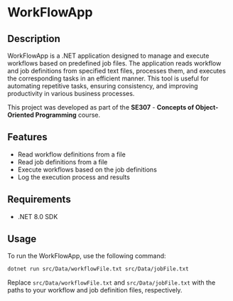 # WorkFlowApp

## Description

WorkFlowApp is a .NET application designed to manage and execute workflows based on predefined job files. The application reads workflow and job definitions from specified text files, processes them, and executes the corresponding tasks in an efficient manner. This tool is useful for automating repetitive tasks, ensuring consistency, and improving productivity in various business processes.

This project was developed as part of the **SE307** - **Concepts of Object-Oriented Programming** course.

## Features

- Read workflow definitions from a file
- Read job definitions from a file
- Execute workflows based on the job definitions
- Log the execution process and results

## Requirements

- .NET 8.0 SDK

## Usage

To run the WorkFlowApp, use the following command:

```sh
dotnet run src/Data/workflowFile.txt src/Data/jobFile.txt
```

Replace `src/Data/workflowFile.txt` and `src/Data/jobFile.txt` with the paths to your workflow and job definition files, respectively.
